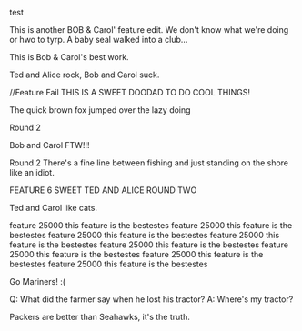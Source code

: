 test

This is another BOB & Carol' feature edit. We don't know what we're doing or hwo to tyrp.
A baby seal walked into a club...

This is Bob & Carol's best work.


Ted and Alice rock, Bob and Carol suck.


//Feature Fail
THIS IS A SWEET DOODAD TO DO COOL THINGS!


The quick brown fox jumped over the lazy doing

Round 2

Bob and Carol FTW!!!


Round 2 There's a fine line between fishing and just standing on the shore like an idiot.

FEATURE 6 SWEET TED AND ALICE ROUND TWO

Ted and Carol like cats.



feature 25000
this feature is the bestestes
feature 25000
this feature is the bestestes
feature 25000
this feature is the bestestes
feature 25000
this feature is the bestestes
feature 25000
this feature is the bestestes
feature 25000
this feature is the bestestes
feature 25000
this feature is the bestestes
feature 25000
this feature is the bestestes



Go Mariners! :(

Q: What did the farmer say when he lost his tractor?
A: Where's my tractor?



Packers are better than Seahawks, it's the truth.
